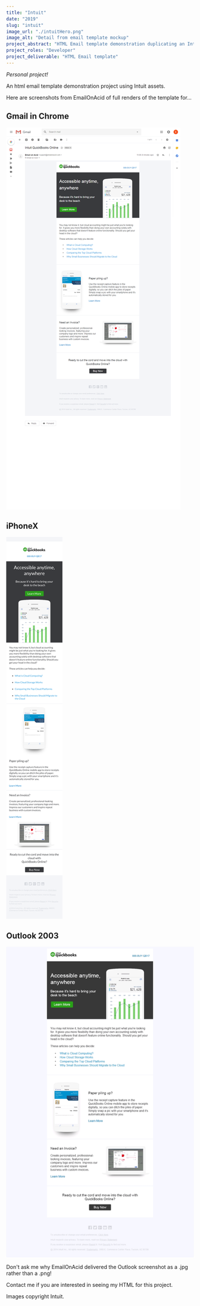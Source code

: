 ```yaml
---
title: "Intuit"
date: "2019"
slug: "intuit"
image_url: "./intuitHero.png"
image_alt: "Detail from email template mockup"
project_abstract: "HTML Email template demonstration duplicating an Intuit Email"
project_roles: "Developer"
project_deliverable: "HTML Email template"
---
```

*Personal project!*

An html email template demonstration project using Intuit assets.

Here are screenshots from EmailOnAcid of full renders of the template for...

## Gmail in Chrome

![Gmail in Chrome](../assets/intuit/ChromeGmail.png)

## iPhoneX

![iPhoneX](../assets/intuit/iPhoneX.png)

## Outlook 2003

![Outlook 2003](../assets/intuit/Outlook2003.jpg)

Don't ask me why EmailOnAcid delivered the Outlook screenshot as a .jpg rather than a .png!

Contact me if you are interested in seeing my HTML for this project.

Images copyright Intuit.
